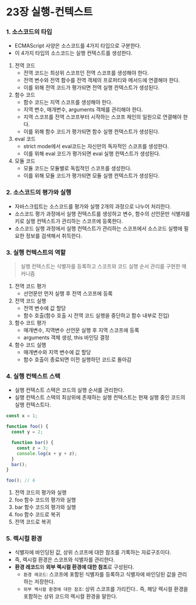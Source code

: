 # 23장 실행-컨텍스트

### 1. 소스코드의 타입

- ECMAScript 사양은 소스코드를 4가지 타입으로 구분한다.
- 이 4가지 타입의 소스코드는 실행 컨텍스트를 생성한다.

1. 전역 코드
   - 전역 코드는 최상위 스코프인 전역 스코프를 생성해야 한다.
   - 전역 변수와 전역 함수를 전역 객체의 프로퍼티와 메서드에 연결해야 한다.
   - 이를 위해 전역 코드가 평가되면 전역 실행 컨텍스트가 생성된다.
2. 함수 코드
   - 함수 코드는 지역 스코프를 생성해야 한다.
   - 지역 변수, 매개변수, arguments 객체를 관리해야 한다.
   - 지역 스코프를 전역 스코프부터 시작하는 스코프 체인의 일원으로 연결해야 한다.
   - 이를 위해 함수 코드가 평가되면 함수 실행 컨텍스트가 생성된다.
3. eval 코드
   - strict mode에서 eval코드는 자신만의 독자적인 스코프를 생성한다.
   - 이를 위해 eval 코드가 평가되면 eval 실행 컨텍스트가 생성된다.
4. 모듈 코드
   - 모듈 코드는 모듈별로 독립적인 스코프를 생성한다.
   - 이를 위해 모듈 코드가 평가되면 모듈 실행 컨텍스트가 생성된다.

### 2. 소스코드의 평가와 실행

- 자바스크립트는 소스코드를 평가와 실행 2개의 과정으로 나누어 처리한다.
- 소스코드 평가 과정에서 실행 컨텍스트를 생성하고 변수, 함수의 선언문만 식별자를 키로 실행 컨텍스트가 관리하는 스코프에 등록한다.
- 소스코드 실행 과정에서 실행 컨텍스트가 관리하는 스코프에서 소스코드 실행에 필요한 정보를 검색해서 취득한다.

### 3. 실행 컨텍스트의 역할

> 실행 컨텍스트는 식별자를 등록하고 스코프와 코드 실행 순서 관리를 구현한 메커니즘

1. 전역 코드 평가
   - 선언문만 먼저 실행 후 전역 스코프에 등록
2. 전역 코드 실행
   - 전역 변수에 값 할당
   - 함수 호출(함수 호출 시 전역 코드 실행을 중단하고 함수 내부로 진입)
3. 함수 코드 평가
   - 매개변수, 지역변수 선언문 실행 후 지역 스코프에 등록
   - arguments 객체 생성, this 바인딩 결정
4. 함수 코드 실행
   - 매개변수와 지역 변수에 값 할당
   - 함수 호출이 종료되면 이전 실행하던 코드로 돌아감

### 4. 실행 컨텍스트 스택

- 실행 컨텍스트 스택은 코드의 실행 순서를 관리한다.
- 실행 컨텍스트 스택의 최상위에 존재하는 실행 컨텍스트는 현재 실행 중인 코드의 실행 컨텍스트다.

```js
const x = 1;

function foo() {
  const y = 2;

  function bar() {
    const z = 3;
    console.log(x + y + z);
  }
  bar();
}

foo(); // 6
```

1. 전역 코드의 평가와 실행
2. foo 함수 코드의 평가와 실행
3. bar 함수 코드의 평가와 실행
4. foo 함수 코드로 복귀
5. 전역 코드로 복귀

### 5. 렉시컬 환경

- 식별자에 바인딩된 값, 상위 스코프에 대한 참조를 기록하는 자료구조이다.
- 즉, 렉시컬 환경은 스코프와 식별자를 관리한다.
- **환경 레코드**와 **외부 렉시컬 환경에 대한 참조**로 구성된다.
  - `환경 레코드`: 스코프에 포함된 식별자를 등록하고 식별자에 바인딩된 값을 관리하는 저장한다.
  - `외부 렉시컬 환경에 대한 참조`: 상위 스코프를 가리킨다.. 즉, 해당 렉시컬 환경을 포함하는 상위 코드의 렉시컬 환경을 말한다.
